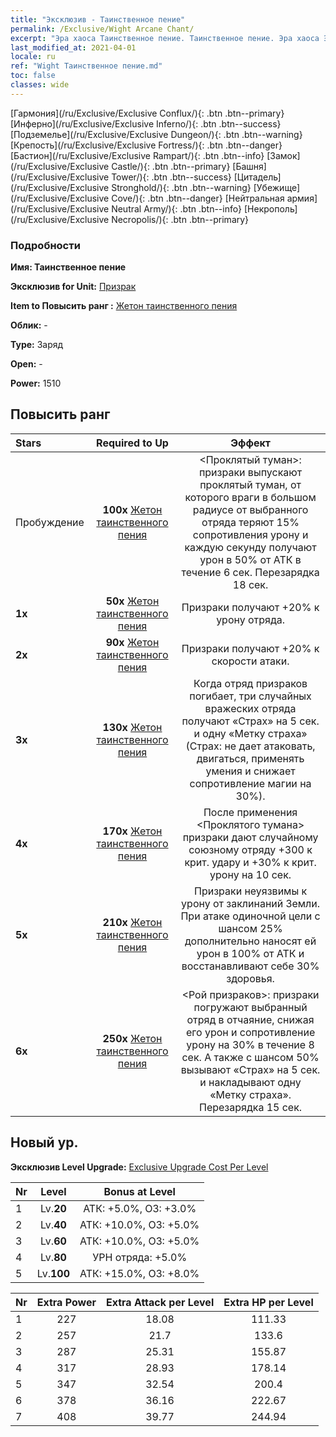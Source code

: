 ```yaml
---
title: "Эксклюзив - Таинственное пение"
permalink: /Exclusive/Wight Arcane Chant/
excerpt: "Эра хаоса Таинственное пение. Таинственное пение. Эра хаоса Эксклюзив Таинственное пение. Призрак Эксклюзив."
last_modified_at: 2021-04-01
locale: ru
ref: "Wight Таинственное пение.md"
toc: false
classes: wide
---
```

 [Гармония](/ru/Exclusive/Exclusive Conflux/){: .btn .btn--primary} [Инферно](/ru/Exclusive/Exclusive Inferno/){: .btn .btn--success} [Подземелье](/ru/Exclusive/Exclusive Dungeon/){: .btn .btn--warning} [Крепость](/ru/Exclusive/Exclusive Fortress/){: .btn .btn--danger} [Бастион](/ru/Exclusive/Exclusive Rampart/){: .btn .btn--info} [Замок](/ru/Exclusive/Exclusive Castle/){: .btn .btn--primary} [Башня](/ru/Exclusive/Exclusive Tower/){: .btn .btn--success} [Цитадель](/ru/Exclusive/Exclusive Stronghold/){: .btn .btn--warning} [Убежище](/ru/Exclusive/Exclusive Cove/){: .btn .btn--danger} [Нейтральная армия](/ru/Exclusive/Exclusive Neutral Army/){: .btn .btn--info} [Некрополь](/ru/Exclusive/Exclusive Necropolis/){: .btn .btn--primary} 

### Подробности
 **Имя: Таинственное пение** 

 **Эксклюзив for Unit:** [Призрак](/ru/units/Wight/) 

 **Item to Повысить ранг :** [Жетон таинственного пения](/ru/Items/con_915/)

 **Облик:** -

 **Type:** Заряд

 **Open:** -

 **Power:** 1510

## Повысить ранг 

  |     Stars    |  Required to Up | Эффект |
  |:-------------|:---------------:|:---------------:|
  |  Пробуждение  | **100x** [Жетон таинственного пения](/ru/Items/con_915/) | <Проклятый туман>: призраки выпускают проклятый туман, от которого враги в большом радиусе от выбранного отряда теряют 15% сопротивления урону и каждую секунду получают урон в 50% от АТК в течение 6 сек. Перезарядка 18 сек. |
  | **1x** <i class="fas fa-star"/> | **50x** [Жетон таинственного пения](/ru/Items/con_915/) | Призраки получают +20% к урону отряда. |
  | **2x** <i class="fas fa-star"/> | **90x** [Жетон таинственного пения](/ru/Items/con_915/) | Призраки получают +20% к скорости атаки. |
  | **3x** <i class="fas fa-star"/> | **130x** [Жетон таинственного пения](/ru/Items/con_915/) | Когда отряд призраков погибает, три случайных вражеских отряда получают «Страх» на 5 сек. и одну «Метку страха» (Страх: не дает атаковать, двигаться, применять умения и снижает сопротивление магии на 30%). |
  | **4x** <i class="fas fa-star"/> | **170x** [Жетон таинственного пения](/ru/Items/con_915/) | После применения <Проклятого тумана> призраки дают случайному союзному отряду +300 к крит. удару и +30% к крит. урону на 10 сек. |
  | **5x** <i class="fas fa-star"/> | **210x** [Жетон таинственного пения](/ru/Items/con_915/) | Призраки неуязвимы к урону от заклинаний Земли. При атаке одиночной цели с шансом 25% дополнительно наносят ей урон в 100% от АТК и восстанавливают себе 30% здоровья. |
  | **6x** <i class="fas fa-star"/> | **250x** [Жетон таинственного пения](/ru/Items/con_915/) | <Рой призраков>: призраки погружают выбранный отряд в отчаяние, снижая его урон и сопротивление урону на 30% в течение 8 сек. А также с шансом 50% вызывают «Страх» на 5 сек. и накладывают одну «Метку страха». Перезарядка 15 сек. |


## Новый ур.
 **Эксклюзив Level Upgrade:** [Exclusive Upgrade Cost Per Level](/Exclusive/ExclusiveUpgradeCostPerLevel/)

  |  Nr  |   Level  | Bonus at Level |
  |:-----|:--------:|:--------------:|
  | 1 | Lv.**20** | АТК: +5.0%, ОЗ: +3.0% |
  | 2 | Lv.**40** | АТК: +10.0%, ОЗ: +5.0% |
  | 3 | Lv.**60** | АТК: +10.0%, ОЗ: +5.0% |
  | 4 | Lv.**80** | УРН отряда: +5.0% |
  | 5 | Lv.**100** | АТК: +15.0%, ОЗ: +8.0% |


  |  Nr  |  Extra Power | Extra Attack per Level | Extra HP per Level |
  |:-----|:--------:|:--------:|:--------:|
  | 1 | 227 | 18.08 | 111.33 |
  | 2 | 257 | 21.7 | 133.6 |
  | 3 | 287 | 25.31 | 155.87 |
  | 4 | 317 | 28.93 | 178.14 |
  | 5 | 347 | 32.54 | 200.4 |
  | 6 | 378 | 36.16 | 222.67 |
  | 7 | 408 | 39.77 | 244.94 |


